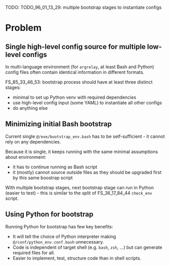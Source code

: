 
TODO: TODO_96_01_13_29: multiple bootstrap stages to instantiate configs

# Problem

## Single high-level config source for multiple low-level configs

In multi-language environment (for `argrelay`, at least Bash and Python) config files often
contain identical information in different formats.

FS_85_33_46_53: bootstrap process should have at least three distinct stages:
*   minimal to set up Python venv with required dependencies
*   use high-level config input (some YAML) to instantiate all other configs
*   do anything else

## Minimizing initial Bash bootstrap

Current single `@/exe/bootstrap_env.bash` has to be self-sufficient - it cannot rely on any dependencies.

Because it is single, it keeps running with the same minimal assumptions about environment:
*   it has to continue running as Bash script
*   it (mostly) cannot source outside files as they should be upgraded first by this same boostrap script

With multiple bootstrap stages, next bootstrap stage can run in Python (easier to test) -
this is similar to the split of FS_36_17_84_44 `check_env` script.

## Using Python for bootstrap

Running Python for bootstrap has few key benefits:
*   It will tell the choice of Python interpreter making `@/conf/python_env.conf.bash` unnecessary.
*   Code is independent of target shell (e.g. `bash`, `zsh`, ...) but can generate required files for all.
*   Easier to implement, test, structure code than in shell scripts.
